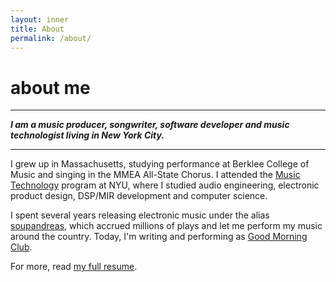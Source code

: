 ```yaml
---
layout: inner
title: About
permalink: /about/
---
```

# about me

---

_**I am a music producer, songwriter, software developer and music technologist living in New York City.**_

---

I grew up in Massachusetts, studying performance at Berklee College of Music and singing in the MMEA All-State Chorus. I attended the [Music Technology](https://steinhardt.nyu.edu/programs/music-technology) program at NYU, where I studied audio engineering, electronic product design, DSP/MIR development and computer science.

I spent several years releasing electronic music under the alias [soupandreas](http://soupandreas.com/), which accrued millions of plays and let me perform my music around the country. Today, I'm writing and performing as [Good Morning Club](https://open.spotify.com/artist/1pvckjRfnPNJkH7YlrKgv2?si=Mih9JqJ2TKuscM1bpDcSKQ).

For more, read [my full resume](https://drive.google.com/file/d/1cosCKSEGrq1A3Z4IacNtBbuhJxzjNXw3/view?usp=sharing).
